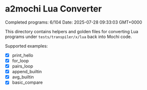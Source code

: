 # a2mochi Lua Converter

Completed programs: 6/104
Date: 2025-07-28 09:33:03 GMT+0000

This directory contains helpers and golden files for converting Lua programs
under `tests/transpiler/x/lua` back into Mochi code.

Supported examples:
- [x] print_hello
- [x] for_loop
- [x] pairs_loop
- [x] append_builtin
- [x] avg_builtin
- [x] basic_compare
